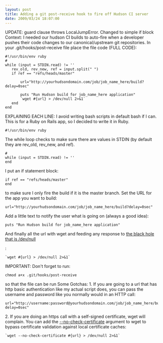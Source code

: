 ```yaml
---
layout: post
title: Adding a git post-receive hook to fire off Hudson CI server
date: 2009/03/24 18:07:00
---
```



UPDATE: guard clause throws LocalJumpError. Changed to simple if block Context: I needed our hudson CI builds to auto-fire when a developer pushes their code changes to our canonical/upstream git repositories. In your .git/hooks/post-receive file place the file code (FULL CODE):
    
    
    #!/usr/bin/env ruby
    #   
    while (input = STDIN.read) != ''
       rev_old, rev_new, ref = input.split(" ")
       if ref == "refs/heads/master"
    
           url="http://yourhudsondomain.com/job/job_name_here/build?delay=0sec"
    
           puts "Run Hudson build for job_name_here application"
           `wget #{url} > /dev/null 2>&1`
       end
    end
    

EXPLAINING EACH LINE: I avoid writing bash scripts in default bash if I can. This is for a Ruby on Rails app, so I decided to write it in Ruby. 
    
    
    #!/usr/bin/env ruby
    

The while loop checks to make sure there are values in STDIN (by default they are rev_old, rev_new, and ref).
    
    
    #   
    while (input = STDIN.read) != ''
    end
    

I put an if statement block:
    
    
    if ref == "refs/heads/master"
    end
    

to make sure I only fire the build if it is the master branch. Set the URL for the app you want to build:
    
    
    url="http://yourhudsondomain.com/job/job_name_here/build?delay=0sec"
    

Add a little text to notify the user what is going on (always a good idea):
    
    
    puts "Run Hudson build for job_name_here application"
    

And finally all the url with wget and feeding any response to [the black hole that is /dev/null](http://www.xaprb.com/blog/2006/06/06/what-does-devnull-21-mean/)

:
    
    
    `wget #{url} > /dev/null 2>&1`
    

IMPORTANT: Don't forget to run:
    
    
    chmod a+x .git/hooks/post-receive
    

so that the file can be run Some Gotchas: 1\. If you are going to a url that has http basic authentication like my actual script does, you can pass the username and password like you normally would in an HTTP call:
    
    
    url="http://username:password@yourhudsondomain.com/job/job_name_here/build?delay=0sec"
    

2\. If you are doing an https call with a self-signed certificate, wget will complain. You can add the [\--no-check-certificate](http://www.gnu.org/software/wget/manual/html_node/HTTPS-_0028SSL_002fTLS_0029-Options.html) argument to wget to bypass certificate validation against local certificate caches:
    
    
    `wget --no-check-certificate #{url} > /dev/null 2>&1`